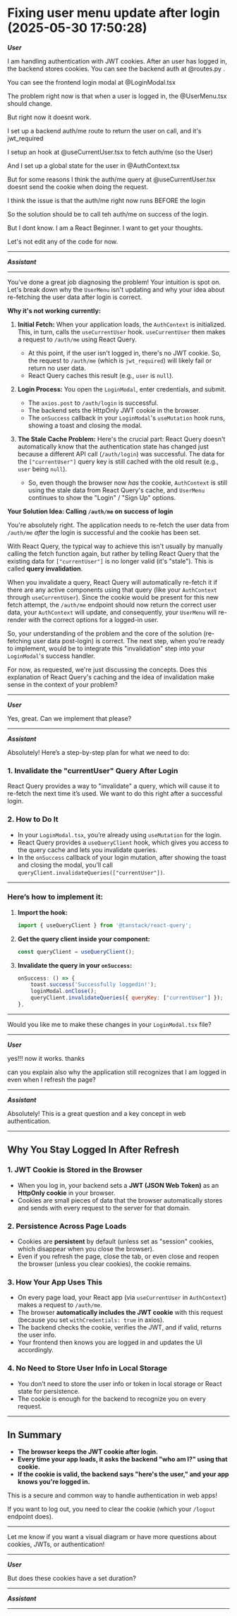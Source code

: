 <!-- Generated by SpecStory -->

# Fixing user menu update after login (2025-05-30 17:50:28)

_**User**_

I am handling authentication with JWT cookies. After an user has logged in, the backend stores cookies. You can see the backend auth at @routes.py . 

You can see the frontend login modal at @LoginModal.tsx 

The problem right now is that when a user is logged in, the @UserMenu.tsx should change.

But right now it doesnt work.

I set up a backend auth/me route to return the user on call, and it's jwt_required

I setup an hook at @useCurrentUser.tsx  to fetch auth/me (so the User)

And I set up a global state for the user in @AuthContext.tsx 

But for some reasons I think the auth/me query at @useCurrentUser.tsx doesnt send the cookie when doing the request.

I think the issue is that the auth/me right now runs BEFORE the login

So the solution should be to call teh auth/me on success of the login.

But I dont know. I am a React Beginner. I want to get your thoughts.

Let's not edit any of the code for now.

---

_**Assistant**_



---

You've done a great job diagnosing the problem! Your intuition is spot on. Let's break down why the `UserMenu` isn't updating and why your idea about re-fetching the user data after login is correct.

**Why it's not working currently:**

1.  **Initial Fetch:** When your application loads, the `AuthContext` is initialized. This, in turn, calls the `useCurrentUser` hook. `useCurrentUser` then makes a request to `/auth/me` using React Query.
    *   At this point, if the user isn't logged in, there's no JWT cookie. So, the request to `/auth/me` (which is `jwt_required`) will likely fail or return no user data.
    *   React Query caches this result (e.g., `user` is `null`).

2.  **Login Process:** You open the `LoginModal`, enter credentials, and submit.
    *   The `axios.post` to `/auth/login` is successful.
    *   The backend sets the HttpOnly JWT cookie in the browser.
    *   The `onSuccess` callback in your `LoginModal`'s `useMutation` hook runs, showing a toast and closing the modal.

3.  **The Stale Cache Problem:** Here's the crucial part: React Query doesn't automatically know that the authentication state has changed just because a different API call (`/auth/login`) was successful. The data for the `["currentUser"]` query key is still cached with the old result (e.g., `user` being `null`).
    *   So, even though the browser now *has* the cookie, `AuthContext` is still using the stale data from React Query's cache, and `UserMenu` continues to show the "Login" / "Sign Up" options.

**Your Solution Idea: Calling `/auth/me` on success of login**

You're absolutely right. The application needs to re-fetch the user data from `/auth/me` *after* the login is successful and the cookie has been set.

With React Query, the typical way to achieve this isn't usually by manually calling the fetch function again, but rather by telling React Query that the existing data for `["currentUser"]` is no longer valid (it's "stale"). This is called **query invalidation**.

When you invalidate a query, React Query will automatically re-fetch it if there are any active components using that query (like your `AuthContext` through `useCurrentUser`). Since the cookie would be present for this new fetch attempt, the `/auth/me` endpoint should now return the correct user data, your `AuthContext` will update, and consequently, your `UserMenu` will re-render with the correct options for a logged-in user.

So, your understanding of the problem and the core of the solution (re-fetching user data post-login) is correct. The next step, when you're ready to implement, would be to integrate this "invalidation" step into your `LoginModal`'s success handler.

For now, as requested, we're just discussing the concepts. Does this explanation of React Query's caching and the idea of invalidation make sense in the context of your problem?

---

_**User**_

Yes, great. Can we implement that please?

---

_**Assistant**_

Absolutely! Here’s a step-by-step plan for what we need to do:

### 1. Invalidate the "currentUser" Query After Login

React Query provides a way to "invalidate" a query, which will cause it to re-fetch the next time it’s used. We want to do this right after a successful login.

### 2. How to Do It

- In your `LoginModal.tsx`, you’re already using `useMutation` for the login.
- React Query provides a `useQueryClient` hook, which gives you access to the query cache and lets you invalidate queries.
- In the `onSuccess` callback of your login mutation, after showing the toast and closing the modal, you’ll call `queryClient.invalidateQueries(["currentUser"])`.

---

### Here’s how to implement it:

1. **Import the hook:**
   ```js
   import { useQueryClient } from '@tanstack/react-query';
   ```

2. **Get the query client inside your component:**
   ```js
   const queryClient = useQueryClient();
   ```

3. **Invalidate the query in your `onSuccess`:**
   ```js
   onSuccess: () => {
       toast.success('Successfully loggedin!');
       loginModal.onClose();
       queryClient.invalidateQueries({ queryKey: ["currentUser"] });
   },
   ```

---

Would you like me to make these changes in your `LoginModal.tsx` file?

---

_**User**_

yes!!! now it works. thanks

can you explain also why the application still recognizes that I am logged in even when I refresh the page?

---

_**Assistant**_

Absolutely! This is a great question and a key concept in web authentication.

---

## Why You Stay Logged In After Refresh

### 1. **JWT Cookie is Stored in the Browser**

- When you log in, your backend sets a **JWT (JSON Web Token)** as an **HttpOnly cookie** in your browser.
- Cookies are small pieces of data that the browser automatically stores and sends with every request to the server for that domain.

### 2. **Persistence Across Page Loads**

- Cookies are **persistent** by default (unless set as "session" cookies, which disappear when you close the browser).
- Even if you refresh the page, close the tab, or even close and reopen the browser (unless you clear cookies), the cookie remains.

### 3. **How Your App Uses This**

- On every page load, your React app (via `useCurrentUser` in `AuthContext`) makes a request to `/auth/me`.
- The browser **automatically includes the JWT cookie** with this request (because you set `withCredentials: true` in axios).
- The backend checks the cookie, verifies the JWT, and if valid, returns the user info.
- Your frontend then knows you are logged in and updates the UI accordingly.

### 4. **No Need to Store User Info in Local Storage**

- You don’t need to store the user info or token in local storage or React state for persistence.
- The cookie is enough for the backend to recognize you on every request.

---

## In Summary

- **The browser keeps the JWT cookie after login.**
- **Every time your app loads, it asks the backend "who am I?" using that cookie.**
- **If the cookie is valid, the backend says "here's the user," and your app knows you're logged in.**

This is a secure and common way to handle authentication in web apps!

If you want to log out, you need to clear the cookie (which your `/logout` endpoint does).

---

Let me know if you want a visual diagram or have more questions about cookies, JWTs, or authentication!

---

_**User**_

But does these cookies have a set duration?

---

_**Assistant**_



---


